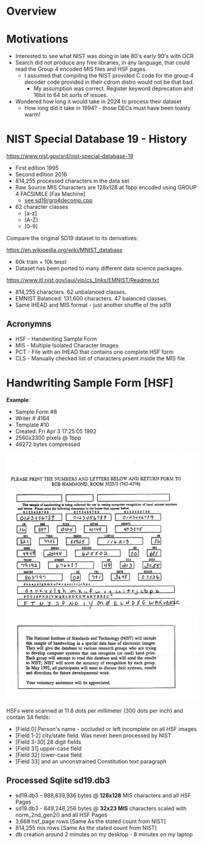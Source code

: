 # Overview


# Motivations

- Interested to see what NIST was doing in late 80's early 90's with OCR
- Search did not produce any free libraries, in any language, that could read the Group 4 encoded MIS files and HSF pages.
  - I assumed that compiling the NIST provided C code for the group 4 decoder code provided in their cdrom distro would not be that bad.
	- My assumption was correct. Register keyword deprecation and 16bit to 64 bit sorts of issues.
- Wondered how long it would take in 2024 to process their dataset 
  - How long did it take in 1994? - those DECs must have been toasty warm!

# NIST Special Database 19 - History 

https://www.nist.gov/srd/nist-special-database-19

- First edition 1995
- Second edition 2016
- 814,255 processed characters in the data set
- Raw Source MIS Characters are 128x128 at 1bpp encoded using GROUP 4 FACSIMILE [Fax Machine]
  -	[see sd19/grp4decomp.cpp](sd19/grp4decomp.cpp)
- 62 character classes 
  - [a-z]
  - [A-Z]
  - [0-9]

Compare the original SD19 dataset to its derivatives:

https://en.wikipedia.org/wiki/MNIST_database

- 60k train + 10k tesst
- Dataset has been ported to many different data science packages.

https://www.itl.nist.gov/iaui/vip/cs_links/EMNIST/Readme.txt

- 814,255 characters. 62 unbalanced classes.
- EMNIST Balanced:  131,600 characters. 47 balanced classes.
- Same IHEAD and MIS format - just another shuffle of the sd19

## Acronymns

- HSF - Handwriting Sample Form
- MIS - Multiple Isolated Character Images
- PCT - File with an IHEAD that contains one complete HSF form
- CLS - Manually checked list of characters prsent inside the MIS file

# Handwriting Sample Form [HSF] 

**Example**: 

- Sample Form #8
- Writer # 4164
- Template #10
- Created: Fri Apr  3 17:25:05 1992
- 2560x3300 pixels @ 1bpp
- 46272 bytes compressed

![HSF Form Example](assets/images/hsf.png)

HSFs were scanned at 11.8 dots per millimeter (300 dots per inch) and contain 34 fields: 

- [Field 0] Person's name - occluded or left incomplete on all HSF images
- [Field 1-2] city/state field. Was never been processed by NIST
- [Field 3-30] 28 digit fields 
- [Field 31] upper-case field
- [Field 32] lower-case field
- [Field 33] and an unconstrained Constitution text paragraph

## Processed Sqlite sd19.db3

- sd19.db3 - 988,839,936 bytes @ __128x128__ MIS characters and all HSF Pages
- sd19.db3 - 849,248,256 bytes @ __32x23 MIS__ characters scaled with norm_2nd_gen2\(\) and all HSF Pages
- 3,668 hsf_page rows [Same As the stated count from NIST]
- 814,255 mis rows [Same As the stated count from NIST]
- db creation around 2 minutes on my desktop - 8 minutes on my laptop
